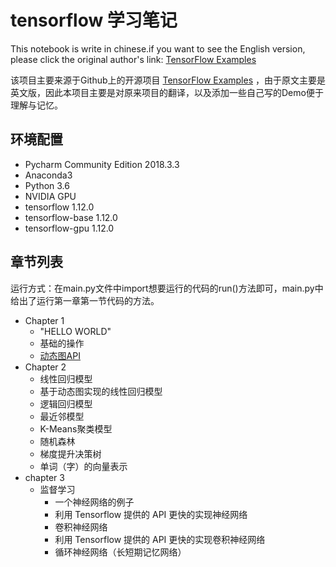 # tensorflow 学习笔记
This notebook is write in chinese.if you want to see the English version, please click the original author's link:
[TensorFlow Examples](https://github.com/aymericdamien/TensorFlow-Examples#tutorial-index) 

该项目主要来源于Github上的开源项目
[TensorFlow Examples](https://github.com/aymericdamien/TensorFlow-Examples#tutorial-index) ，由于原文主要是英文版，因此本项目主要是对原来项目的翻译，以及添加一些自己写的Demo便于理解与记忆。
## 环境配置
+ Pycharm Community Edition 2018.3.3
+ Anaconda3
+ Python 3.6
+ NVIDIA GPU
+ tensorflow 1.12.0
+ tensorflow-base 1.12.0
+ tensorflow-gpu 1.12.0
## 章节列表
运行方式：在main.py文件中import想要运行的代码的run()方法即可，main.py中给出了运行第一章第一节代码的方法。
+ Chapter 1
    + "HELLO WORLD"
    + 基础的操作
    + [动态图API](https://github.com/D-Hsueh/TensorflowLearn/blob/master/chapter1/BasicEagerAPI.py)
+ Chapter 2
    + 线性回归模型
    + 基于动态图实现的线性回归模型
    + 逻辑回归模型
    + 最近邻模型
    + K-Means聚类模型
    + 随机森林
    + 梯度提升决策树
    + 单词（字）的向量表示
+ chapter 3
    + 监督学习
        + 一个神经网络的例子
        + 利用 Tensorflow 提供的 API 更快的实现神经网络
        + 卷积神经网络
        + 利用 Tensorflow 提供的 API 更快的实现卷积神经网络
        + 循环神经网络（长短期记忆网络）
    